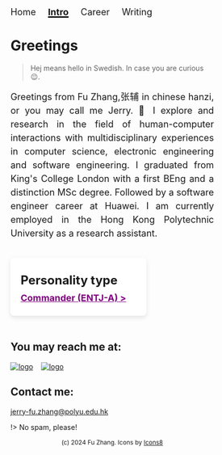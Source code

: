 <html>


<style>

    .nav-item {
        margin-right: 20px;
        font-size: 18px;
        text-decoration: none;
        display:inline-block;
    }
    .nav-item:hover {
        margin-right: 20px;
        font-size: 18px;
        text-decoration: underline;
        text-decoration-thickness: 3px;
         display:inline-block;

    }  
    .nav-bar-mobile {
        display:none;
        margin-bottom: 20px;
    }

    .nav-bar-default {
        display:block;
        margin-bottom: 20px;
    }


    .current-page {
        font-weight: bold;
        text-decoration: underline;
        text-decoration-thickness: 3px;
        display:inline-block;
    }

    .nav-item-opener {
        font-size: 20px;
        cursor:pointer;
        text-decoration: none;
        display:none;
    }
    .card {
            background: white;
            border-radius: 8px;
            box-shadow: 0 4px 10px rgba(0, 0, 0, 0.1);
            width: 100px;
            padding: 20px;
            text-align: left;
        }
    .card h1 {
            font-size: 24px;
            margin: 10px 0;
        }
  .card h3 {
            font-size: 18px;
            color: #555;
            margin: 5px 0;}
  .container {
        margin-top: 50px; margin-bottom: 50px; width: 80%; margin: 0 auto;
        }
    @media only screen and (max-width: 600px) {
        .nav-bar{
          width: 20%;
          margin: 0 auto;
          /* overflow-x:scroll; */
        }

        .nav-bar-default{
          display:none;
          margin-bottom: 20px;
        }

        .nav-bar-mobile{
          display:block;
          margin-bottom: 20px;
        }

        .nav-item-mobile{
        margin-top: 15px;
        font-size: 30px;
        text-decoration: none;
        display:none;
       }

      .nav-item-mobile:hover {
        margin-right: 20px;
        font-size: 30px;
        text-decoration: underline;
        text-decoration-thickness: 3px;
        display:none;

    }
    .current-page {
        font-size: 30px;
        font-weight: bold;
        text-decoration: underline;
        text-decoration-thickness: 3px;
        display:none;
    }

    .nav-item-opener {
        font-size: 30px;
        cursor:pointer;
        text-decoration: none;
        display: block;
    }
    .container {
        margin-top: 10px; margin-bottom: 10px; width: 100%;
        margin-left: 0px; margin-right: 0px;
      }

  }


</style>
<div class="container">

  <nav class="nav-bar-default">
    <a class="nav-item" href="/">Home</a>
    <a class="nav-item current-page" href="/pages/hello">Intro</a>
    <a class="nav-item" href="/pages/career">Career</a>
    <a class="nav-item" href="/pages/writing">Writing</a>
  </nav>


  <nav class="nav-bar-mobile">
    <a class="nav-item-opener" onclick="showCloseMenu()">Menu</a>
    <a class="nav-item-mobile" href="/">Home</a>
    <a class="nav-item-mobile current-page" href="/pages/hello">Intro</a>
    <a class="nav-item-mobile" href="/pages/career">Career</a>
    <a class="nav-item-mobile" href="/pages/writing">Writing</a>
  </nav>


# Greetings
> Hej means hello in Swedish. In case you are curious 😉.
<p style="font-size:18px; line-height:1.5; text-align:justify">Greetings from Fu Zhang,张辅 in chinese hanzi, or you may call me Jerry.  👋 I explore and research in the field of human-computer interactions with multidisciplinary experiences in computer science, electronic engineering and software engineering. I graduated from King's College London with a first BEng and a distinction MSc degree. Followed by a software engineer career at Huawei. I am currently employed in the Hong Kong Polytechnic University as a research assistant. 
</p>
<br/>
<div class="fact-squre" style="display: flex; width: 30%; justify-content: space-around; flex-wrap: wrap;"> <!-- Use Flexbox -->
    <div class="card" style="flex: 1 0 230px; margin-right: 20px; margin-bottom: 20px;"> <!-- Ensures a minimum width and margin -->
        <h1>Personality type</h1>
        <h3><a style="color:purple" href="https://www.16personalities.com/profiles/56c82721b9666">Commander (ENTJ-A) ></a></h3>
    </div>
</div>

<h2> You may reach me at:</h2>

[![logo](https://img.icons8.com/doodle/64/linkedin--v2.png ':size=70x70')](https://www.linkedin.com/in/fuzhang049/) &nbsp;&nbsp;
[![logo](https://img.icons8.com/doodle/64/github--v1.png" ':size=70x70')]([/](https://github.com/nablafx)) &nbsp;&nbsp;

<h2>Contact me:</h2>

jerry-fu.zhang@polyu.edu.hk

!> No spam, please!
<footer style="font-size:12px; text-align:center; bottom:10px; width:100%;">(c) 2024 Fu Zhang. Icons by <a href="https://icons8.com/">Icons8</footer>

</div>
</html>